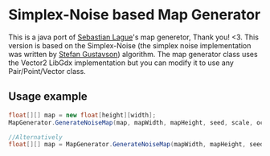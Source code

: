 # Simplex-Noise based Map Generator
This is a java port of [Sebastian Lague](https://github.com/SebLague)'s map generetor, Thank you! <3. This version is based on the Simplex-Noise (the simplex noise implementation was written by [Stefan Gustavson](https://github.com/stegu)) algorithm. The map generator class uses the Vector2 LibGdx implementation but you can modify it to use any Pair/Point/Vector class.
## Usage example
```java
float[][] map = new float[height][width];
MapGenerator.GenerateNoiseMap(map, mapWidth, mapHeight, seed, scale, octaves, persistence, lacunarity, offset);

//Alternatively
float[][] map = MapGenerator.GenerateNoiseMap(mapWidth, mapHeight, seed, scale, octaves, persistence, lacunarity, offset);
```

